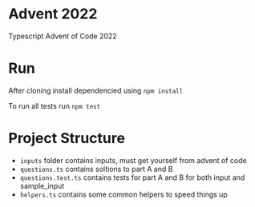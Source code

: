 # Advent 2022
 Typescript Advent of Code 2022

# Run
After cloning install dependencied using
`npm install`

To run all tests run 
`npm test`

# Project Structure

* `inputs` folder contains inputs, must get yourself from advent of code
* `questions.ts` contains soltions to part A and B
* `questions.test.ts` contains tests for part A and B for both input and sample_input
* `helpers.ts` contains some common helpers to speed things up
